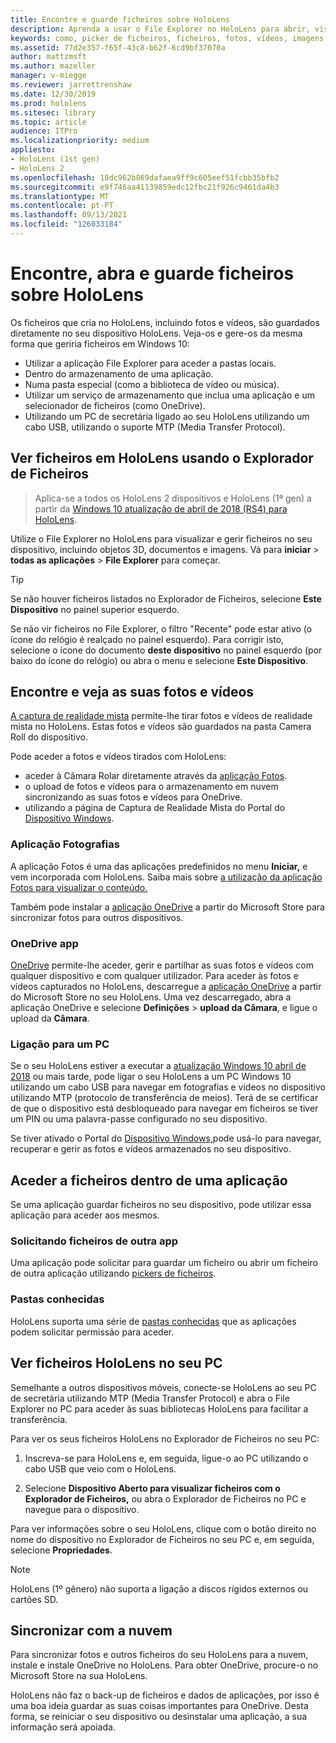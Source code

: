 ```yaml
---
title: Encontre e guarde ficheiros sobre HoloLens
description: Aprenda a usar o File Explorer no HoloLens para abrir, visualizar e gerir ficheiros no seu dispositivo de realidade mista.
keywords: como, picker de ficheiros, ficheiros, fotos, vídeos, imagens, OneDrive, armazenamento, explorador de ficheiros, hololens
ms.assetid: 77d2e357-f65f-43c8-b62f-6cd9bf37070a
author: mattzmsft
ms.author: mazeller
manager: v-miegge
ms.reviewer: jarrettrenshaw
ms.date: 12/30/2019
ms.prod: hololens
ms.sitesec: library
ms.topic: article
audience: ITPro
ms.localizationpriority: medium
appliesto:
- HoloLens (1st gen)
- HoloLens 2
ms.openlocfilehash: 18dc962b869dafaea9ff9c605eef51fcbb35bfb2
ms.sourcegitcommit: e9f746aa41139859edc12fbc21f926c9461da4b3
ms.translationtype: MT
ms.contentlocale: pt-PT
ms.lasthandoff: 09/13/2021
ms.locfileid: "126033184"
---
```

# <a name="find-open-and-save-files-on-hololens"></a>Encontre, abra e guarde ficheiros sobre HoloLens

Os ficheiros que cria no HoloLens, incluindo fotos e vídeos, são guardados diretamente no seu dispositivo HoloLens. Veja-os e gere-os da mesma forma que geriria ficheiros em Windows 10:

- Utilizar a aplicação File Explorer para aceder a pastas locais.
- Dentro do armazenamento de uma aplicação.
- Numa pasta especial (como a biblioteca de vídeo ou música).
- Utilizar um serviço de armazenamento que inclua uma aplicação e um selecionador de ficheiros (como OneDrive).
- Utilizando um PC de secretária ligado ao seu HoloLens utilizando um cabo USB, utilizando o suporte MTP (Media Transfer Protocol).

## <a name="view-files-on-hololens-using-file-explorer"></a>Ver ficheiros em HoloLens usando o Explorador de Ficheiros

> Aplica-se a todos os HoloLens 2 dispositivos e HoloLens (1ª gen) a partir da [Windows 10 atualização de abril de 2018 (RS4) para HoloLens](/windows/mixed-reality/release-notes-april-2018).

Utilize o File Explorer no HoloLens para visualizar e gerir ficheiros no seu dispositivo, incluindo objetos 3D, documentos e imagens. Vá para **iniciar**   >  **todas as aplicações**   >  **File Explorer** para começar.

> [!TIP]
> Se não houver ficheiros listados no Explorador de Ficheiros, selecione **Este Dispositivo** no painel superior esquerdo.

Se não vir ficheiros no File Explorer, o filtro "Recente" pode estar ativo (o ícone do relógio é realçado no painel esquerdo). Para corrigir isto, selecione o ícone do documento **deste dispositivo** no painel esquerdo (por baixo do ícone do relógio) ou abra o menu e selecione **Este Dispositivo**.

## <a name="find-and-view-your-photos-and-videos"></a>Encontre e veja as suas fotos e vídeos

[A captura de realidade mista](holographic-photos-and-videos.md) permite-lhe tirar fotos e vídeos de realidade mista no HoloLens.  Estas fotos e vídeos são guardados na pasta Camera Roll do dispositivo.

Pode aceder a fotos e vídeos tirados com HoloLens:

- aceder à Câmara Rolar diretamente através da [aplicação Fotos](holographic-photos-and-videos.md).
- o upload de fotos e vídeos para o armazenamento em nuvem sincronizando as suas fotos e vídeos para OneDrive.
- utilizando a página de Captura de Realidade Mista do Portal do [Dispositivo Windows](/windows/mixed-reality/using-the-windows-device-portal#mixed-reality-capture).

### <a name="photos-app"></a>Aplicação Fotografias

A aplicação Fotos é uma das aplicações predefinidos no menu **Iniciar,** e vem incorporada com HoloLens. Saiba mais sobre [a utilização da aplicação Fotos para visualizar o conteúdo.](holographic-photos-and-videos.md)

Também pode instalar a [aplicação OneDrive](https://www.microsoft.com/p/onedrive/9wzdncrfj1p3) a partir do Microsoft Store para sincronizar fotos para outros dispositivos.

### <a name="onedrive-app"></a>OneDrive app

[OneDrive](https://onedrive.live.com/) permite-lhe aceder, gerir e partilhar as suas fotos e vídeos com qualquer dispositivo e com qualquer utilizador. Para aceder às fotos e vídeos capturados no HoloLens, descarregue a [aplicação OneDrive](https://www.microsoft.com/p/onedrive/9wzdncrfj1p3) a partir do Microsoft Store no seu HoloLens. Uma vez descarregado, abra a aplicação OneDrive e selecione **Definições**  >  **upload da Câmara**, e ligue o upload da **Câmara**.

### <a name="connect-to-a-pc"></a>Ligação para um PC

Se o seu HoloLens estiver a executar a [atualização Windows 10 abril de 2018](/windows/mixed-reality/release-notes-april-2018) ou mais tarde, pode ligar o seu HoloLens a um PC Windows 10 utilizando um cabo USB para navegar em fotografias e vídeos no dispositivo utilizando MTP (protocolo de transferência de meios). Terá de se certificar de que o dispositivo está desbloqueado para navegar em ficheiros se tiver um PIN ou uma palavra-passe configurado no seu dispositivo.  

Se tiver ativado o Portal do [Dispositivo Windows,](/windows/mixed-reality/using-the-windows-device-portal)pode usá-lo para navegar, recuperar e gerir as fotos e vídeos armazenados no seu dispositivo.

## <a name="access-files-within-an-app"></a>Aceder a ficheiros dentro de uma aplicação

Se uma aplicação guardar ficheiros no seu dispositivo, pode utilizar essa aplicação para aceder aos mesmos.

### <a name="requesting-files-from-another-app"></a>Solicitando ficheiros de outra app

Uma aplicação pode solicitar para guardar um ficheiro ou abrir um ficheiro de outra aplicação utilizando [pickers de ficheiros](/windows/mixed-reality/app-model#file-pickers).

### <a name="known-folders"></a>Pastas conhecidas

HoloLens suporta uma série de [pastas conhecidas](/windows/mixed-reality/app-model#known-folders) que as aplicações podem solicitar permissão para aceder.

## <a name="view-hololens-files-on-your-pc"></a>Ver ficheiros HoloLens no seu PC

Semelhante a outros dispositivos móveis, conecte-se HoloLens ao seu PC de secretária utilizando MTP (Media Transfer Protocol) e abra o File Explorer no PC para aceder às suas bibliotecas HoloLens para facilitar a transferência.

Para ver os seus ficheiros HoloLens no Explorador de Ficheiros no seu PC:

1. Inscreva-se para HoloLens e, em seguida, ligue-o ao PC utilizando o cabo USB que veio com o HoloLens.

1. Selecione **Dispositivo Aberto para visualizar ficheiros com o Explorador de Ficheiros,** ou abra o Explorador de Ficheiros no PC e navegue para o dispositivo.

Para ver informações sobre o seu HoloLens, clique com o botão direito no nome do dispositivo no Explorador de Ficheiros no seu PC e, em seguida, selecione **Propriedades**.

> [!NOTE]
> HoloLens (1º gênero) não suporta a ligação a discos rígidos externos ou cartões SD.

## <a name="sync-to-the-cloud"></a>Sincronizar com a nuvem

Para sincronizar fotos e outros ficheiros do seu HoloLens para a nuvem, instale e instale OneDrive no HoloLens. Para obter OneDrive, procure-o no Microsoft Store na sua HoloLens.

HoloLens não faz o back-up de ficheiros e dados de aplicações, por isso é uma boa ideia guardar as suas coisas importantes para OneDrive. Desta forma, se reiniciar o seu dispositivo ou desinstalar uma aplicação, a sua informação será apoiada.

